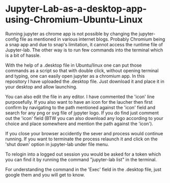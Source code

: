 # Jupyter-Lab-as-a-desktop-app-using-Chromium-Ubuntu-Linux
Running jupyter as chrome app is not possible by changing the jupyter-config file as mentioned in various internet blogs. Probably Chromium being a snap app and due to snap's limitation, it cannot access the runtime file of Jupyter-lab. The other way is to run few commands into the terminal which is a bit of hassle.

With the help of a .desktop file in Ubuntu/linux one can put those commands as a script so that with double click, without opening terminal and typing, one can easily open jupyter as a chromium app. In this repository I have uploaded the .desktop file. Just download it and place it in your desktop and allow launching.

You can also edit the file in any editor. I have commented the 'icon' line purposefully. If you also want to have an icon for the laucher then first confirm by navigating to the path mentioned against the 'icon' field and search for any png or svg file of jypyter logo. If you do find just comment out the 'icon' field (BTW you can also download any logo according to your choice and place somewhere and mention the path against the 'icon').

If you close your browser accidently the sever and process would continue running. If you want to terminate the process relaunch it and click on the 'shut down' option in jupyter-lab under file menu.

To relogin into a logged out session you would be asked for a token which you can find it by running the command "jupyter-lab list" in the terminal.

For understanding the command in the 'Exec' field in the .desktop file, just google them and you will get to know.
